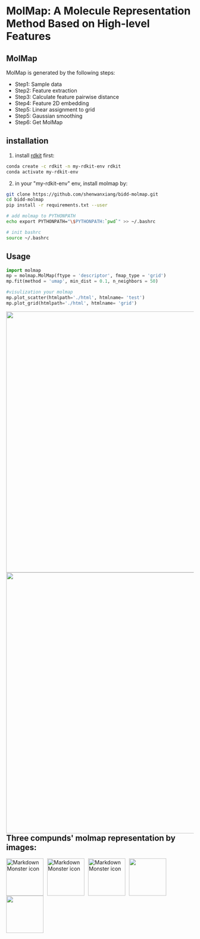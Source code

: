 # MolMap: A Molecule Representation Method Based on High-level Features

## MolMap
MolMap is generated by the following steps:

* Step1: Sample data 
* Step2: Feature extraction
* Step3: Calculate feature pairwise distance
* Step4: Feature 2D embedding
* Step5: Linear assignment to grid
* Step5: Gaussian smoothing
* Step6: Get MolMap


## installation

1. install [rdkit]('http://www.rdkit.org/docs/Install.html) first:
```bash
conda create -c rdkit -n my-rdkit-env rdkit
conda activate my-rdkit-env
```
2. in your "my-rdkit-env" env, install molmap by:

```bash
git clone https://github.com/shenwanxiang/bidd-molmap.git
cd bidd-molmap
pip install -r requirements.txt --user

# add molmap to PYTHONPATH
echo export PYTHONPATH="\$PYTHONPATH:`pwd`" >> ~/.bashrc

# init bashrc
source ~/.bashrc
```

## Usage

```python
import molmap
mp = molmap.MolMap(ftype = 'descriptor', fmap_type = 'grid')
mp.fit(method = 'umap', min_dist = 0.1, n_neighbors = 50)
```

```python
#visulization your molmap
mp.plot_scatter(htmlpath='./html', htmlname= 'test')
mp.plot_grid(htmlpath='./html', htmlname= 'grid')
```
<img src="https://github.com/shenwanxiang/bidd-molmap/blob/master/paper/html/scatter.png?raw=true" style="float: left; margin-right: 10px;" width="850" height="700" />
<img src="https://github.com/shenwanxiang/bidd-molmap/blob/master/paper/html/grid.png?raw=true" style="float: left; margin-right: 10px;" width="850" height="700" />



```python
#transform smiles
smiles_list = ['CC(=O)OC1=CC=CC=C1C(O)=O', 
               'CC(=O)NC1=CC=CC=C1C(O)=O',
               'CC(=O)CC1=CC=CC=C1C(O)=O']
x = mp.batch_transform(smiles_list, scale = True, 
                       scale_method = 'standard', 
                       smoothing = True, kernel_size = 41, 
                       sigma=2)
print(x.shape)
#3,37,37
```

```python
from rdkit import Chem
from rdkit.Chem import Draw
import matplotlib.pyplot as plt

#save your molmap image:
for i in range(len(smiles_list)):
    plt.imsave('./results/%s.png' % i, x[i], cmap = 'hsv')
    
for i, smiles in enumerate(smiles_list):
    ax = Draw.MolToMPL(Chem.MolFromSmiles(smiles), size=(200, 200))
    ax.savefig('./results/mol_%s.png' % i)
    
```
Three compunds' molmap representation by images:
-----
<img src="" alt="Markdown Monster icon" style="float: left; margin-right: 10px;" width="100" height="100" />
<img src="https://github.com/shenwanxiang/bidd-molmap/blob/master/paper/results/1.png?raw=true" alt="Markdown Monster icon" style="float: left; margin-right: 10px;" width="100" height="100" />
<img src="https://github.com/shenwanxiang/bidd-molmap/blob/master/paper/results/2.png?raw=true" alt="Markdown Monster icon" style="float: left; margin-right: 10px;" width="100" height="100" />


<p float="left">
  <img src="https://github.com/shenwanxiang/bidd-molmap/blob/master/paper/results/0.png?raw=true" width="100" height="100" />
  <img src="https://github.com/shenwanxiang/bidd-molmap/blob/master/paper/results/mol_0.png?raw=true" width="100" height="100"/> 
</p>

